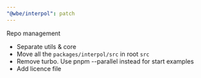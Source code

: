 ```yaml
---
"@wbe/interpol": patch
---
```


Repo management

- Separate utils & core
- Move all the `packages/interpol/src` in root `src`
- Remove turbo. Use pnpm --parallel instead for start examples
- Add licence file
